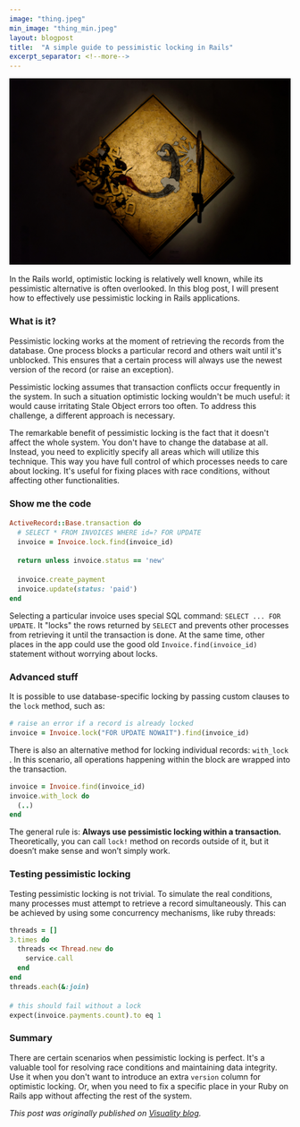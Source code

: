 ```yaml
---
image: "thing.jpeg"
min_image: "thing_min.jpeg"
layout: blogpost
title:  "A simple guide to pessimistic locking in Rails"
excerpt_separator: <!--more-->
---
```


![image](/images/thing.jpeg)


In the Rails world, optimistic locking is relatively well known, while its pessimistic alternative is often overlooked. In this blog post, I will present how to effectively use pessimistic locking in Rails applications.

<!--more-->

### What is it?

Pessimistic locking works at the moment of retrieving the records from the database. One process blocks a particular record and others wait until it's unblocked. This ensures that a certain process will always use the newest version of the record (or raise an exception).

Pessimistic locking assumes that transaction conflicts occur frequently in the system. In such a situation optimistic locking wouldn't be much useful: it would cause irritating Stale Object errors too often. To address this challenge, a different approach is necessary.

The remarkable benefit of pessimistic locking is the fact that it doesn't affect the whole system. You don't have to change the database at all. Instead, you need to explicitly specify all areas which will utilize this technique. This way you have full control of which processes needs to care about locking. It's useful for fixing places with race conditions, without affecting other functionalities.

### Show me the code

```ruby
ActiveRecord::Base.transaction do
  # SELECT * FROM INVOICES WHERE id=? FOR UPDATE
  invoice = Invoice.lock.find(invoice_id)
  
  return unless invoice.status == 'new'

  invoice.create_payment
  invoice.update(status: 'paid')
end
```

Selecting a particular invoice uses special SQL command: `SELECT ... FOR UPDATE`. It "locks" the rows returned by `SELECT` and prevents other processes from retrieving it until the transaction is done. At the same time, other places in the app could use the good old `Invoice.find(invoice_id)` statement without worrying about locks.

### Advanced stuff

It is possible to use database-specific locking by passing custom clauses to the `lock` method, such as:

```ruby
# raise an error if a record is already locked
invoice = Invoice.lock("FOR UPDATE NOWAIT").find(invoice_id)
```

There is also an alternative method for locking individual records:  `with_lock` . In this scenario, all operations happening within the block are wrapped into the transaction.

```ruby
invoice = Invoice.find(invoice_id)
invoice.with_lock do
  (..)
end
```

The general rule is: **Always use pessimistic locking within a transaction.** Theoretically, you can call `lock!` method on records outside of it, but it doesn’t make sense and won’t simply work.

### Testing pessimistic locking

Testing pessimistic locking is not trivial. To simulate the real conditions, many processes must attempt to retrieve a record simultaneously. This can be achieved by using some concurrency mechanisms, like ruby threads:

```ruby
threads = []
3.times do
  threads << Thread.new do
    service.call
  end
end
threads.each(&:join)

# this should fail without a lock
expect(invoice.payments.count).to eq 1
```

### Summary

There are certain scenarios when pessimistic locking is perfect. It's a valuable tool for resolving race conditions and maintaining data integrity. Use it when you don't want to introduce an extra `version` column for optimistic locking. Or, when you need to fix a specific place in your Ruby on Rails app without affecting the rest of the system.


*This post was originally published on [Visuality blog](https://www.visuality.pl/posts/a-simple-guide-to-pessimistic-locking-in-rails).*
